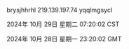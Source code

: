 brysjhhrhl 219.139.197.74 yqqlmgsycl

2024年 10月 29日 星期二 07:20:02 CST

2024年 10月 28日 星期一 23:20:02 GMT
